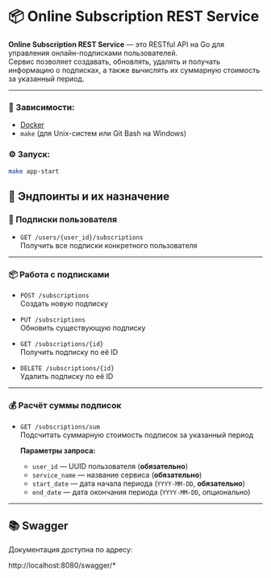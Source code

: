 # 📦 Online Subscription REST Service

**Online Subscription REST Service** — это RESTful API на Go для управления онлайн-подписками пользователей.  
Сервис позволяет создавать, обновлять, удалять и получать информацию о подписках, а также вычислять их суммарную стоимость за указанный период.

---

### 🔧 Зависимости:
- [Docker](https://www.docker.com/)
- `make` (для Unix-систем или Git Bash на Windows)

### ⚙️ Запуск:

```bash
make app-start
```

## 🔗 Эндпоинты и их назначение

### 📂 Подписки пользователя

- `GET /users/{user_id}/subscriptions`  
  Получить все подписки конкретного пользователя

---

### 📦 Работа с подписками

- `POST /subscriptions`  
  Создать новую подписку

- `PUT /subscriptions`  
  Обновить существующую подписку

- `GET /subscriptions/{id}`  
  Получить подписку по её ID

- `DELETE /subscriptions/{id}`  
  Удалить подписку по её ID

---

### 💰 Расчёт суммы подписок

- `GET /subscriptions/sum`  
  Подсчитать суммарную стоимость подписок за указанный период

  **Параметры запроса:**
  - `user_id` — UUID пользователя (**обязательно**)
  - `service_name` — название сервиса (**обязательно**)
  - `start_date` — дата начала периода (`YYYY-MM-DD`, **обязательно**)
  - `end_date` — дата окончания периода (`YYYY-MM-DD`, опционально)

---

## 📚 Swagger

Документация доступна по адресу:

http://localhost:8080/swagger/*